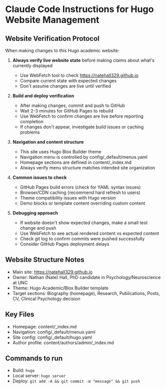 # Claude Code Instructions for Hugo Website Management

## Website Verification Protocol
When making changes to this Hugo academic website:

1. **Always verify live website state** before making claims about what's currently displayed
   - Use WebFetch tool to check https://natehall329.github.io 
   - Compare current state with expected changes
   - Don't assume changes are live until verified

2. **Build and deploy verification**
   - After making changes, commit and push to GitHub
   - Wait 2-3 minutes for GitHub Pages to rebuild
   - Use WebFetch to confirm changes are live before reporting completion
   - If changes don't appear, investigate build issues or caching problems

3. **Navigation and content structure**
   - This site uses Hugo Blox Builder theme
   - Navigation menu is controlled by config/_default/menus.yaml
   - Homepage sections are defined in content/_index.md
   - Always verify menu structure matches intended site organization

4. **Common issues to check**
   - GitHub Pages build errors (check for YAML syntax issues)
   - Browser/CDN caching (recommend hard refresh to users)
   - Theme compatibility issues with Hugo version
   - Demo blocks or template content overriding custom content

5. **Debugging approach**
   - If website doesn't show expected changes, make a small test change and push
   - Use WebFetch to see actual rendered content vs expected content
   - Check git log to confirm commits were pushed successfully
   - Consider GitHub Pages deployment delays

## Website Structure Notes
- Main site: https://natehall329.github.io
- Owner: Nathan (Nate) Hall, PhD candidate in Psychology/Neuroscience at UNC
- Theme: Hugo Academic/Blox Builder template
- Target sections: Biography (homepage), Research, Publications, Posts, CV, Clinical Psychology decision

## Key Files
- Homepage: content/_index.md
- Navigation: config/_default/menus.yaml
- Site config: config/_default/hugo.yaml
- Author profile: content/authors/admin/_index.md

## Commands to run
- Build: `hugo`
- Local server: `hugo server`
- Deploy: `git add -A && git commit -m "message" && git push`
